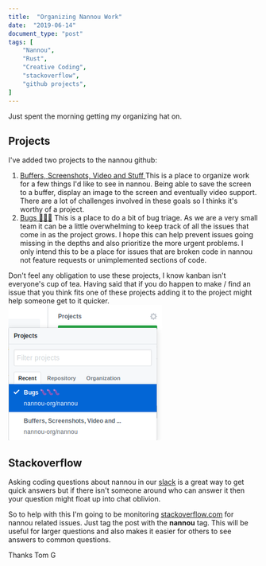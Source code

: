 ```yaml
---
title:  "Organizing Nannou Work"
date:  "2019-06-14"
document_type: "post"
tags: [
    "Nannou",
    "Rust",
    "Creative Coding",
    "stackoverflow",
    "github projects",
]
---
```

Just spent the morning getting my organizing hat on.

## Projects
I've added two projects to the nannou github:

1. [Buffers, Screenshots, Video and Stuff ](https://github.com/nannou-org/nannou/projects/2)
This is a place to organize work for a few things I'd like to see in nannou.
Being able to save the screen to a buffer, display an image to the screen and eventually video support.
There are a lot of challenges involved in these goals so I thinks it's worthy of a project.
2. [Bugs 🐛🐛🐛](https://github.com/nannou-org/nannou/projects/3)
This is a place to do a bit of bug triage. As we are a very small team it can be a little 
overwhelming to keep track of all the issues that come in as the project grows.
I hope this can help prevent issues going missing in the depths and also prioritize 
the more urgent problems.
I only intend this to be a place for issues that are broken code in nannou not 
feature requests or unimplemented sections of code.

Don't feel any obligation to use these projects, I know kanban isn't everyone's cup of tea.
Having said that if you do happen to make / find an issue that you think fits one of these projects
adding it to the project might help someone get to it quicker.
![how to add to project](../images/add_to_project.png)

## Stackoverflow
Asking coding questions about nannou in our [slack](https://communityinviter.com/apps/nannou/nannou-slack) is a great way to get quick answers 
but if there isn't someone around who can answer it then your question might 
float up into chat oblivion.

So to help with this I'm going to be monitoring [stackoverflow.com](https://stackoverflow.com) 
for nannou related issues. Just tag the post with the __nannou__ tag.
This will be useful for larger questions and also makes it easier for others
to see answers to common questions.

Thanks
Tom G
